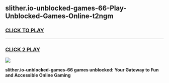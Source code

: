 
## slither.io-unblocked-games-66-Play-Unblocked-Games-Online-t2ngm
<h3>
<a href="https://premium76.site?title=slither.io-unblocked-games-66&ref=25A">CLICK TO PLAY</a></h3>
<hr>

<h3>
<a href="https://premium76.site?title=slither.io-unblocked-games-66&ref=25A">CLICK 2 PLAY</a>
  
</h3>

<a href="https://premium76.site?title=slither.io-unblocked-games-66&ref=25A"><img src="https://clearcache.store/games.png"></a>


**slither.io-unblocked-games-66 games unblocked: Your Gateway to Fun and Accessible Online Gaming**

